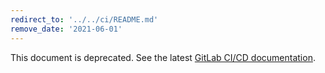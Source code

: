 ```yaml
---
redirect_to: '../../ci/README.md'
remove_date: '2021-06-01'
---
```


This document is deprecated. See the latest [GitLab CI/CD documentation](../../ci/README.md).

<!-- This redirect file can be deleted after <2021-06-01>. -->
<!-- Before deletion, see: https://docs.gitlab.com/ee/development/documentation/#move-or-rename-a-page -->
